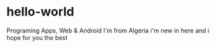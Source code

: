 # hello-world
Programing Apps, Web &amp; Android
I'm from Algeria
i'm new in here and i hope for you the best
